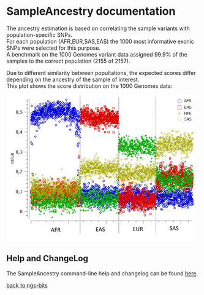 # SampleAncestry documentation

The ancestry estimation is based on correlating the sample variants with population-specific SNPs.  
For each population (AFR,EUR,SAS,EAS) the 1000 most informative exonic SNPs were selected for this purpose.  
A benchmark on the 1000 Genomes variant data assigned 99.9% of the samples to the correct population (2155 of 2157).

Due to different similarity between popultations, the expected scores differ depending on the ancestry of the sample of interest.  
This plot shows the score distribution on the 1000 Genomes data:

![sample ancestry score distribution](ancestry_scores.png) 



## Help and ChangeLog

The SampleAncestry command-line help and changelog can be found [here](../SampleAncestry.md).

[back to ngs-bits](https://github.com/imgag/ngs-bits)








